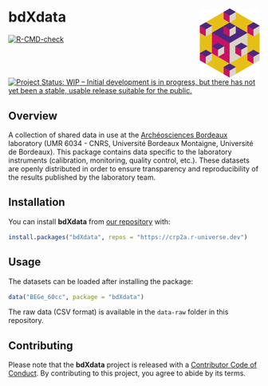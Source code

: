 
<!-- README.md is generated from README.Rmd. Please edit that file -->

# bdXdata <img width=120px src="man/figures/logo.png" align="right" />

<!-- badges: start -->

[![R-CMD-check](https://github.com/crp2a/bdXdata/actions/workflows/R-CMD-check.yaml/badge.svg)](https://github.com/crp2a/bdXdata/actions/workflows/R-CMD-check.yaml)

[![Project Status: WIP – Initial development is in progress, but there
has not yet been a stable, usable release suitable for the
public.](https://www.repostatus.org/badges/latest/wip.svg)](https://www.repostatus.org/#wip)
<!-- badges: end -->

## Overview

A collection of shared data in use at the [Archéosciences
Bordeaux](https://www.archeosciences-bordeaux.fr) laboratory (UMR 6034 -
CNRS, Université Bordeaux Montaigne, Université de Bordeaux). This
package contains data specific to the laboratory instruments
(calibration, monitoring, quality control, etc.). These datasets are
openly distributed in order to ensure transparency and reproducibility
of the results published by the laboratory team.

## Installation

You can install **bdXdata** from [our
repository](https://crp2a.r-universe.dev) with:

``` r
install.packages("bdXdata", repos = "https://crp2a.r-universe.dev")
```

## Usage

The datasets can be loaded after installing the package:

``` r
data("BEGe_60cc", package = "bdXdata")
```

The raw data (CSV format) is available in the `data-raw` folder in this
repository.

## Contributing

Please note that the **bdXdata** project is released with a [Contributor
Code of
Conduct](https://github.com/crp2a/bdXdata/blob/master/.github/CODE_OF_CONDUCT.md).
By contributing to this project, you agree to abide by its terms.
